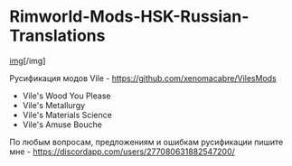 # Rimworld-Mods-HSK-Russian-Translations
[img](https://user-images.githubusercontent.com/131082061/233104435-5bd33ad0-2d4b-42c2-b36c-2e6518c4db65.png)[/img]

Русификация модов Vile - https://github.com/xenomacabre/VilesMods

- Vile's Wood You Please
- Vile's Metallurgy
- Vile's Materials Science 
- Vile's Amuse Bouche

По любым вопросам, предложениям и ошибкам русификации пишите мне - https://discordapp.com/users/277080631882547200/
